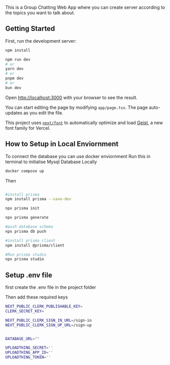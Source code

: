 This is a Group Chatting Web App where you can create server according to the topics you want to talk about.

## Getting Started

First, run the development server:

```bash
npm install

npm run dev
# or
yarn dev
# or
pnpm dev
# or
bun dev
```

Open [http://localhost:3000](http://localhost:3000) with your browser to see the result.

You can start editing the page by modifying `app/page.tsx`. The page auto-updates as you edit the file.

This project uses [`next/font`](https://nextjs.org/docs/app/building-your-application/optimizing/fonts) to automatically optimize and load [Geist](https://vercel.com/font), a new font family for Vercel.

## How to Setup in Local Enviornment

To connect the database you can use docker enviornment
Run this in terminal to initialise Mysql Database Locally

```bash
docker compose up
```
Then
```bash

#install prisma
npm install prisma --save-dev

npx prisma init

npx prisma generate

#push database schema
npx prisma db push

#install prisma client
npm install @prisma/client

#Run prisma studio
npx prisma studio
```

## Setup .env file
first create the .env file in the project folder

Then add these required keys

```bash
NEXT_PUBLIC_CLERK_PUBLISHABLE_KEY=
CLERK_SECRET_KEY=

NEXT_PUBLIC_CLERK_SIGN_IN_URL=/sign-in
NEXT_PUBLIC_CLERK_SIGN_UP_URL=/sign-up


DATABASE_URL=""

UPLOADTHING_SECRET=''
UPLOADTHING_APP_ID=''
UPLOADTHING_TOKEN=''

```
